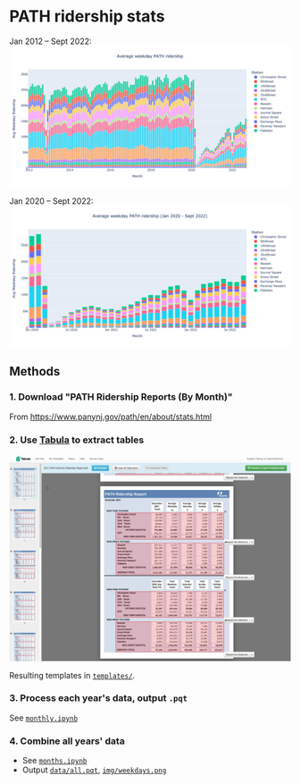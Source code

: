 # PATH ridership stats

Jan 2012 – Sept 2022:
![PATH ridership over time, stacked by station](img/weekdays.png)

Jan 2020 – Sept 2022:
![PATH ridership over time, stacked by station](img/weekdays_2020:.png)

## Methods

### 1. Download "PATH Ridership Reports (By Month)"
From https://www.panynj.gov/path/en/about/stats.html

### 2. Use [Tabula] to extract tables

![](img/tabula-screenshot.png)

Resulting templates in [`templates/`](templates).

### 3. Process each year's data, output `.pqt`
See [`monthly.ipynb`](monthly.ipynb)

### 4. Combine all years' data
- See [`months.ipynb`](months.ipynb)
- Output [`data/all.pqt`](data/all.pqt), [`img/weekdays.png`](img/weekdays.png)

[Tabula]: https://tabula.technology/

